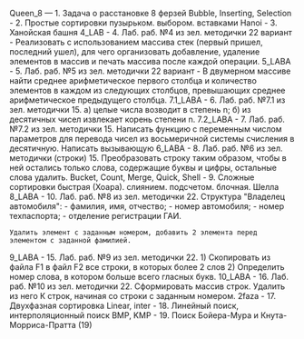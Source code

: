 Queen_8 — 1. Задача о расстановке 8 ферзей
Bubble, Inserting, Selection - 2. Простые сортировки пузырьком. выбором. вставками
Hanoi - 3. Ханойская башня
4_LAB - 4. Лаб. раб. №4 из зел. методички 
    22 вариант - Реализовать с использованием массива стек (первый пришел, последний ушел), для чего организовать добавление, удаление элементов в массив и печать массива после каждой операции.
5_LABA - 5. Лаб. раб. №5 из зел. методички
    22 вариант - В двумерном массиве найти среднее арифметическое первого столбца и количество элементов в каждом из следующих столбцов, превышающих среднее арифметическое предыдущего столбца.
7.1_LABA - 6. Лаб. раб. №7.1 из зел. методички
    15. а) целые числа возводит в степень n; б) из десятичных чисел извлекает корень степени n.
7.2_LABA - 7. Лаб. раб. №7.2 из зел. методички
    15. Написать функцию с переменным числом параметров для перевода чисел из восьмеричной системы счисления в десятичную. Написать вызывающую
6_LABA - 8. Лаб. раб. №6 из зел. методички (строки)
    15. Преобразовать строку таким образом, чтобы в ней остались только слова, содержащие буквы и цифры, остальные слова удалить.
Bucket, Count, Merge, Quick, Shell - 9. Сложные сортировки быстрая (Хоара). слиянием. подсчетом. блочная. Шелла
8_LABA - 10. Лаб. раб. №8 из зел. методички
    22. Структура "Владелец автомобиля":
    - фамилия, имя, отчество;
    - номер автомобиля;
    - номер техпаспорта;
    - отделение регистрации ГАИ.

    Удалить элемент с заданным номером, добавить 2 элемента перед элементом с заданной фамилией.
9_LABA - 15. Лаб. раб. №9 из зел. методички
    22. 1) Скопировать из файла F1 в файл F2 все строки, в которых более 2 слов
        2) Определить номер слова, в котором больше всего гласных букв.
10_LABA - 16. Лаб. раб. №10 из зел. методички
    22. Сформировать массив строк. Удалить из него К строк, начиная со строки с заданным номером.
2faza - 17. Двухфазная сортировка
Linear, inter - 18. Линейный поиск, интерполяционный поиск
BMP, KMP - 19. Поиск Бойера-Мура и Кнута-Морриса-Пратта (19)